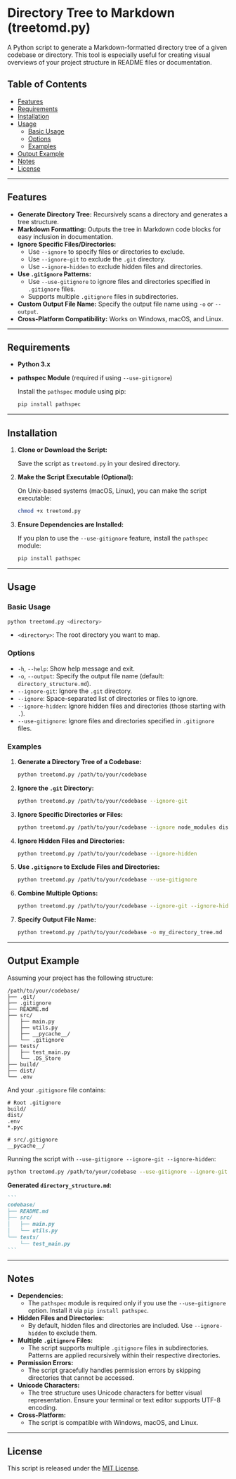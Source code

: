 # Directory Tree to Markdown (treetomd.py)

A Python script to generate a Markdown-formatted directory tree of a given codebase or directory. This tool is especially useful for creating visual overviews of your project structure in README files or documentation.

## Table of Contents

- [Features](#features)
- [Requirements](#requirements)
- [Installation](#installation)
- [Usage](#usage)
  - [Basic Usage](#basic-usage)
  - [Options](#options)
  - [Examples](#examples)
- [Output Example](#output-example)
- [Notes](#notes)
- [License](#license)

---

## Features

- **Generate Directory Tree:** Recursively scans a directory and generates a tree structure.
- **Markdown Formatting:** Outputs the tree in Markdown code blocks for easy inclusion in documentation.
- **Ignore Specific Files/Directories:**
  - Use `--ignore` to specify files or directories to exclude.
  - Use `--ignore-git` to exclude the `.git` directory.
  - Use `--ignore-hidden` to exclude hidden files and directories.
- **Use `.gitignore` Patterns:**
  - Use `--use-gitignore` to ignore files and directories specified in `.gitignore` files.
  - Supports multiple `.gitignore` files in subdirectories.
- **Custom Output File Name:** Specify the output file name using `-o` or `--output`.
- **Cross-Platform Compatibility:** Works on Windows, macOS, and Linux.

---

## Requirements

- **Python 3.x**
- **pathspec Module** (required if using `--use-gitignore`)

  Install the `pathspec` module using pip:

  ```bash
  pip install pathspec
  ```

---

## Installation

1. **Clone or Download the Script:**

   Save the script as `treetomd.py` in your desired directory.

2. **Make the Script Executable (Optional):**

   On Unix-based systems (macOS, Linux), you can make the script executable:

   ```bash
   chmod +x treetomd.py
   ```

3. **Ensure Dependencies are Installed:**

   If you plan to use the `--use-gitignore` feature, install the `pathspec` module:

   ```bash
   pip install pathspec
   ```

---

## Usage

### Basic Usage

```bash
python treetomd.py <directory>
```

- `<directory>`: The root directory you want to map.

### Options

- `-h`, `--help`: Show help message and exit.
- `-o`, `--output`: Specify the output file name (default: `directory_structure.md`).
- `--ignore-git`: Ignore the `.git` directory.
- `--ignore`: Space-separated list of directories or files to ignore.
- `--ignore-hidden`: Ignore hidden files and directories (those starting with `.`).
- `--use-gitignore`: Ignore files and directories specified in `.gitignore` files.

### Examples

1. **Generate a Directory Tree of a Codebase:**

   ```bash
   python treetomd.py /path/to/your/codebase
   ```

2. **Ignore the `.git` Directory:**

   ```bash
   python treetomd.py /path/to/your/codebase --ignore-git
   ```

3. **Ignore Specific Directories or Files:**

   ```bash
   python treetomd.py /path/to/your/codebase --ignore node_modules dist build
   ```

4. **Ignore Hidden Files and Directories:**

   ```bash
   python treetomd.py /path/to/your/codebase --ignore-hidden
   ```

5. **Use `.gitignore` to Exclude Files and Directories:**

   ```bash
   python treetomd.py /path/to/your/codebase --use-gitignore
   ```

6. **Combine Multiple Options:**

   ```bash
   python treetomd.py /path/to/your/codebase --ignore-git --ignore-hidden --use-gitignore --ignore dist build
   ```

7. **Specify Output File Name:**

   ```bash
   python treetomd.py /path/to/your/codebase -o my_directory_tree.md
   ```

---

## Output Example

Assuming your project has the following structure:

```
/path/to/your/codebase/
├── .git/
├── .gitignore
├── README.md
├── src/
│   ├── main.py
│   ├── utils.py
│   ├── __pycache__/
│   └── .gitignore
├── tests/
│   ├── test_main.py
│   └── .DS_Store
├── build/
├── dist/
└── .env
```

And your `.gitignore` file contains:

```
# Root .gitignore
build/
dist/
.env
*.pyc

# src/.gitignore
__pycache__/
```

Running the script with `--use-gitignore --ignore-git --ignore-hidden`:

```bash
python treetomd.py /path/to/your/codebase --use-gitignore --ignore-git --ignore-hidden
```

**Generated `directory_structure.md`:**

````markdown
```
codebase/
├── README.md
├── src/
│   ├── main.py
│   └── utils.py
└── tests/
    └── test_main.py
```
````

---

## Notes

- **Dependencies:**
  - The `pathspec` module is required only if you use the `--use-gitignore` option. Install it via `pip install pathspec`.
- **Hidden Files and Directories:**
  - By default, hidden files and directories are included. Use `--ignore-hidden` to exclude them.
- **Multiple `.gitignore` Files:**
  - The script supports multiple `.gitignore` files in subdirectories. Patterns are applied recursively within their respective directories.
- **Permission Errors:**
  - The script gracefully handles permission errors by skipping directories that cannot be accessed.
- **Unicode Characters:**
  - The tree structure uses Unicode characters for better visual representation. Ensure your terminal or text editor supports UTF-8 encoding.
- **Cross-Platform:**
  - The script is compatible with Windows, macOS, and Linux.

---

## License

This script is released under the [MIT License](https://opensource.org/licenses/MIT).
